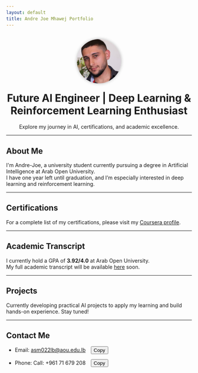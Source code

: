 ```yaml
---
layout: default
title: Andre Joe Mhawej Portfolio
---
```


<div style="text-align: center; margin-top: 30px;">
  <a href="/">
    <img src="/assets/me.jpg" alt="Logo"
         style="height:120px; width:120px; border-radius:50%; object-fit:cover; box-shadow: 0 0 8px rgba(0,0,0,0.3);" />
  </a>
</div>

<h1 style="text-align: center; margin-top: 20px;">
  Future AI Engineer | Deep Learning & Reinforcement Learning Enthusiast
</h1>

<p style="text-align: center;">
  Explore my journey in AI, certifications, and academic excellence.
</p>

---

## About Me

I'm Andre-Joe, a university student currently pursuing a degree in Artificial Intelligence at Arab Open University.  
I have one year left until graduation, and I’m especially interested in deep learning and reinforcement learning.

---

## Certifications

For a complete list of my certifications, please visit my [Coursera profile](https://www.coursera.org/user/b2be56243c7bbe7e10eecb1fac05bd18).

---

## Academic Transcript

I currently hold a GPA of **3.92/4.0** at Arab Open University.  
My full academic transcript will be available [here](/assets/transcript.pdf) soon.

---

## Projects

Currently developing practical AI projects to apply my learning and build hands-on experience. Stay tuned!

---

## Contact Me

- Email: <a href="mailto:asm022lb@aou.edu.lb" style="text-decoration:none; color:inherit;">asm022lb@aou.edu.lb</a>
  <button onclick="copyEmail()" style="margin-left:10px; cursor:pointer;">Copy</button>

- Phone: <a href="tel:+96171679208" style="text-decoration:none; color:inherit;">Call: +961 71 679 208</a>
  <button onclick="copyPhoneNumber()" style="margin-left:10px; cursor:pointer;">Copy</button>

<script>
  function copyEmail() {
    navigator.clipboard.writeText('asm022lb@aou.edu.lb').then(() => {
      alert('Email address copied to clipboard!');
    });
  }

  function copyPhoneNumber() {
    navigator.clipboard.writeText('+96171679208').then(() => {
      alert('Phone number copied to clipboard!');
    });
  }
</script>
